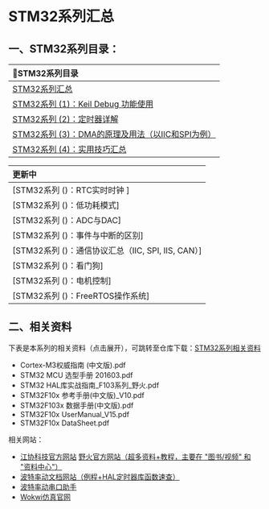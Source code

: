 # STM32系列汇总
## 一、STM32系列目录：

| 📕STM32系列目录 |
| :------ |
| [STM32系列汇总](Blogs/STM32/STM32系列汇总.md) |
| [STM32系列 (1)：Keil Debug 功能使用 ](Blogs/STM32/STM32系列%20(1)：Keil%20Debug%20功能使用)  |
| [STM32系列 (2)：定时器详解](Blogs\STM32\STM32系列%20(2)：定时器详解.md)  |
| [STM32系列 (3)：DMA的原理及用法（以IIC和SPI为例）](Blogs\STM32\STM32系列%20(3)：DMA的原理与用法.md)|
| [STM32系列 (4)：实用技巧汇总](Blogs\STM32\STM32系列%20(4)：实用技巧汇总.md) |

| 更新中 |
| :------ |
| [STM32系列 ()：RTC实时时钟 ]  |
| [STM32系列 ()：低功耗模式]  |
| [STM32系列 ()：ADC与DAC] |
| [STM32系列 ()：事件与中断的区别] |
| [STM32系列 ()：通信协议汇总（IIC, SPI, IIS, CAN）] |
| [STM32系列 ()：看门狗] |
| [STM32系列 ()：电机控制]|
| [STM32系列 ()：FreeRTOS操作系统]|



## 二、相关资料
下表是本系列的相关资料（点击展开），可跳转至仓库下载：[STM32系列相关资料](https://www.writebug.com/code/5d9c82dc-1c03-11ef-a772-0242c0a81018/src/branch/main/%E5%8D%95%E7%89%87%E6%9C%BA/STM32/%E6%89%8B%E5%86%8C+%E6%95%99%E6%9D%90/#) 

- Cortex-M3权威指南 (中文版).pdf
- STM32 MCU 选型手册 201603.pdf
- STM32 HAL库实战指南_F103系列_野火.pdf
- STM32F10x 参考手册(中文版)_V10.pdf
- STM32F103x 数据手册(中文版).pdf
- STM32F10x UserManual_V15.pdf
- STM32F10x DataSheet.pdf

相关网站：
- [江协科技官方网站](https://jiangxiekeji.com/)
[野火官方网站（超多资料+教程，主要在 "图书/视频" 和 "资料中心"）](https://embedfire.com/boos-video/)
- [波特率动文档网站（例程+HAL定时器库函数速查）](https://docs.baud-dance.com/docs/stm32/intro)
- [波特率动串口助手](https://led.baud-dance.com/)
- [Wokwi仿真官网](https://wokwi.com/)













